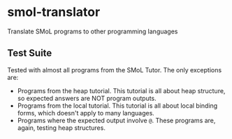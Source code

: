# smol-translator

Translate SMoL programs to other programming languages

## Test Suite

Tested with almost all programs from the SMoL Tutor. The only exceptions are:

- Programs from the heap tutorial. This tutorial is all about heap structure, so expected answers are NOT program outputs.
- Programs from the local tutorial. This tutorial is all about local binding forms, which doesn't apply to many languages.
- Programs where the expected output involve `@`. These programs are, again, testing heap structures.
